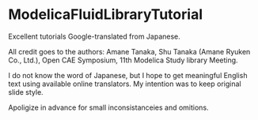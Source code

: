 # ModelicaFluidLibraryTutorial
Excellent tutorials Google-translated from Japanese.

All credit goes to the authors: Amane Tanaka, Shu Tanaka (Amane Ryuken Co., Ltd.), Open CAE Symposium,  11th Modelica Study library Meeting.

I do not know the word of Japanese, but I hope to get meaningful English text using available online translators.
My intention was to keep original slide style. 

Apoligize in advance for small inconsistanceies and omitions.
